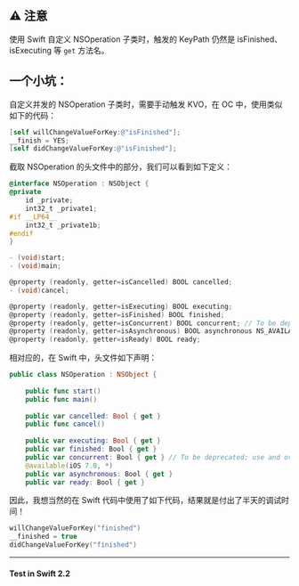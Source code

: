 ## ⚠️ 注意

使用 Swift 自定义 NSOperation 子类时，触发的 KeyPath 仍然是 isFinished、isExecuting 等 `get` 方法名。

## 一个小坑：

自定义并发的 NSOperation 子类时，需要手动触发 KVO，在 OC 中，使用类似如下的代码：

```objective-c
[self willChangeValueForKey:@"isFinished"];
__finish = YES;
[self didChangeValueForKey:@"isFinished"];
```

截取 NSOperation 的头文件中的部分，我们可以看到如下定义：

```objective-c
@interface NSOperation : NSObject {
@private
    id _private;
    int32_t _private1;
#if __LP64__
    int32_t _private1b;
#endif
}

- (void)start;
- (void)main;

@property (readonly, getter=isCancelled) BOOL cancelled;
- (void)cancel;

@property (readonly, getter=isExecuting) BOOL executing;
@property (readonly, getter=isFinished) BOOL finished;
@property (readonly, getter=isConcurrent) BOOL concurrent; // To be deprecated; use and override 'asynchronous' below
@property (readonly, getter=isAsynchronous) BOOL asynchronous NS_AVAILABLE(10_8, 7_0);
@property (readonly, getter=isReady) BOOL ready;
```

相对应的，在 Swift 中，头文件如下声明：

```swift
public class NSOperation : NSObject {
    
    public func start()
    public func main()
    
    public var cancelled: Bool { get }
    public func cancel()
    
    public var executing: Bool { get }
    public var finished: Bool { get }
    public var concurrent: Bool { get } // To be deprecated; use and override 'asynchronous' below
    @available(iOS 7.0, *)
    public var asynchronous: Bool { get }
    public var ready: Bool { get }
```

因此，我想当然的在 Swift 代码中使用了如下代码，结果就是付出了半天的调试时间！

```swift
willChangeValueForKey("finished")
__finished = true
didChangeValueForKey("finished")
```

-----

#### Test in Swift 2.2